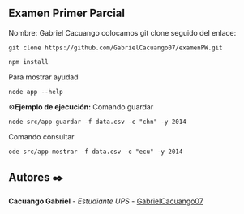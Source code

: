 ## Examen Primer Parcial 
 Nombre: Gabriel Cacuango
 colocamos git clone seguido del enlace:

```
git clone https://github.com/GabrielCacuango07/examenPW.git
```

```
npm install
```

Para mostrar ayudad 

```
node app --help
```
⚙️**Ejemplo de ejecución:**
Comando guardar 
```
node src/app guardar -f data.csv -c "chn" -y 2014
```
Comando consultar 

```
ode src/app mostrar -f data.csv -c "ecu" -y 2014
```
## Autores ✒️
  **Cacuango Gabriel** - *Estudiante UPS* - [GabrielCacuango07](https://github.com/GabrielCacuango07)